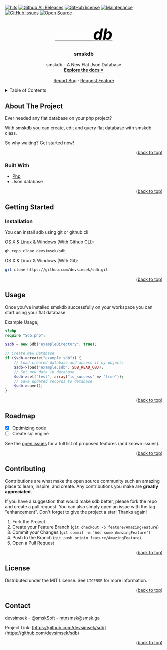 <div id="top"></div>

<!-- Shields -->
[![hits](https://hits.deltapapa.io/github/devsimsek/sdb.svg)](https://devsimsek.github.io/sdb)
[![Github All Releases](https://img.shields.io/github/downloads/devsimsek/sdb/total.svg)]()
[![GitHub license](https://img.shields.io/github/license/sdb/sdb.svg)](https://github.com/devsimsek/sdb/blob/master/LICENSE)
[![Maintenance](https://img.shields.io/badge/Maintained%3F-no-red.svg)](https://GitHub.com/devsimsek/sdb/graphs/commit-activity)
[![GitHub issues](https://img.shields.io/github/issues/devsimsek/sdb.svg)](https://GitHub.com/devsimsek/sdb/issues/)
[![Open Source](https://badges.frapsoft.com/os/v1/open-source.svg?v=103)](https://github.com/devsimsek/sdb)



<!-- Logo -->
<br />
<div align="center">
  <a href="https://github.com/devsimsek/sdb">
    <i style="font-size: 350%;color: white;-webkit-font-smoothing: antialiased;">smsk<b style="color: black;text-shadow: #fff 0 0 5px;">db</b></i>
  </a>

<h3 align="center">smskdb</h3>

  <p align="center">
    smskdb - A New Flat Json Database
    <br />
    <a href="https://github.com/devsimsek/smskdb"><strong>Explore the docs »</strong></a>
    <br />
    <br />
    <a href="https://github.com/devsimsek/smskdb/issues">Report Bug</a>
    ·
    <a href="https://github.com/devsimsek/smskdb/issues">Request Feature</a>
  </p>
</div>



<!-- TABLE OF CONTENTS -->
<details>
  <summary>Table of Contents</summary>
  <ol>
    <li>
      <a href="#about-the-project">About The Project</a>
      <ul>
        <li><a href="#built-with">Built With</a></li>
      </ul>
    </li>
    <li>
      <a href="#getting-started">Getting Started</a>
      <ul>
        <li><a href="#installation">Installation</a></li>
      </ul>
    </li>
    <li><a href="#usage">Usage</a></li>
    <li><a href="#roadmap">Roadmap</a></li>
    <li><a href="#contributing">Contributing</a></li>
    <li><a href="#license">License</a></li>
    <li><a href="#contact">Contact</a></li>
  </ol>
</details>



<!-- ABOUT THE PROJECT -->

## About The Project

Ever needed any flat database on your php project?

With smskdb you can create, edit and query flat database with smskdb class.

So why waiting? Get started now!

<p align="right">(<a href="#top">back to top</a>)</p>

### Built With

* [Php](https://php.net/)
* Json database

<p align="right">(<a href="#top">back to top</a>)</p>



<!-- GETTING STARTED -->

## Getting Started

### Installation

You can install sdb using git or github cli

OS X & Linux & Windows (With Github CLI):

```sh
gh repo clone devsimsek/sdb
```

OS X & Linux & Windows (With Git):

```sh
git clone https://github.com/devsimsek/sdb.git
```

<p align="right">(<a href="#top">back to top</a>)</p>



<!-- USAGE EXAMPLES -->

## Usage

Once you've installed smskdb successfully on your workspace you can start using your flat database.

Example Usage;

```php
<?php
require "Sdb.php";

$sdb = new Sdb("exampleDirectory", true);

// Create New Database
if ($sdb->create("example.sdb")) {
    // Load created database and access it by objects
    $sdb->load("example.sdb", SDB_READ_OBJ);
    // Set new data in database
    $sdb->set("test", array("is_success" => "true"));
    // Save updated records to database
    $sdb->save();
}
```

<p align="right">(<a href="#top">back to top</a>)</p>



<!-- ROADMAP -->

## Roadmap

- [x] Optimizing code
- [ ] Create sql engine

See the [open issues](https://github.com/devsimsek/sdb/issues) for a full list of proposed features (and known issues).

<p align="right">(<a href="#top">back to top</a>)</p>



<!-- CONTRIBUTING -->

## Contributing

Contributions are what make the open source community such an amazing place to learn, inspire, and create. Any
contributions you make are **greatly appreciated**.

If you have a suggestion that would make sdb better, please fork the repo and create a pull request. You can also
simply open an issue with the tag "enhancement". Don't forget to give the project a star! Thanks again!

1. Fork the Project
2. Create your Feature Branch (`git checkout -b feature/AmazingFeature`)
3. Commit your Changes (`git commit -m 'Add some AmazingFeature'`)
4. Push to the Branch (`git push origin feature/AmazingFeature`)
5. Open a Pull Request

<p align="right">(<a href="#top">back to top</a>)</p>



<!-- LICENSE -->

## License

Distributed under the MIT License. See `LICENSE` for more information.

<p align="right">(<a href="#top">back to top</a>)</p>



<!-- CONTACT -->

## Contact

devsimsek - [@smskSoft](https://smsk.me) - mtnsmsk@smsk.ga

Project Link: [https://github.com/devsimsek/sdb](https://github.com/devsimsek/sdb)

<p align="right">(<a href="#top">back to top</a>)</p>
